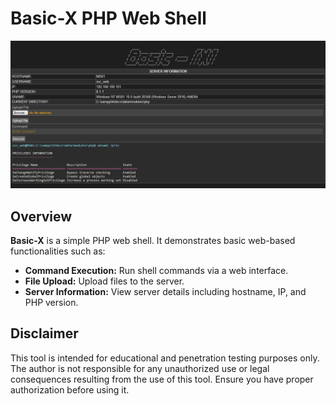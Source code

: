 # Basic-X PHP Web Shell
![Alt text](assets/image.png)
## Overview

**Basic-X** is a simple PHP web shell. It demonstrates basic web-based functionalities such as:

- **Command Execution:** Run shell commands via a web interface.
- **File Upload:** Upload files to the server.
- **Server Information:** View server details including hostname, IP, and PHP version.

## Disclaimer

This tool is intended for educational and penetration testing purposes only. The author is not responsible for any unauthorized use or legal consequences resulting from the use of this tool. Ensure you have proper authorization before using it.
